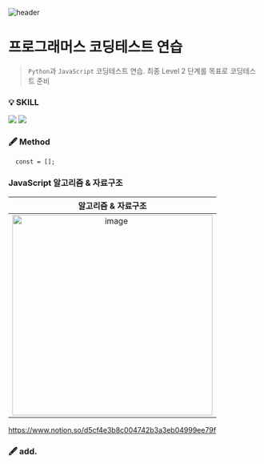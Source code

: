 
![header](https://capsule-render.vercel.app/api?type=wave&color=auto&height=200&section=header&text=&fontSize=20)
# 프로그래머스 코딩테스트 연습
>`Python`과 `JavaScript` 코딩테스트 연습. 최종 Level 2 단계를 목표로 코딩테스트 준비 
  

### 💡 SKILL
<img src="https://img.shields.io/badge/JavaScript-{배경 색깔}?style={스타일}&logo=javascript&logoColor={로고 색깔}"/>  <img src="https://img.shields.io/badge/Python-pink?style={스타일}&logo=python&logoColor={로고 색깔}"/>



### 🖋 Method

```
  const = [];
```


### JavaScript 알고리즘 & 자료구조
|               알고리즘 & 자료구조                | 
| :---------------------------------------------: | 
| <img width="400" alt="image" src="https://img-c.udemycdn.com/course/240x135/4305113_68d5_4.jpg"> | 

https://www.notion.so/d5cf4e3b8c004742b3a3eb04999ee79f

### 🖋 add.
